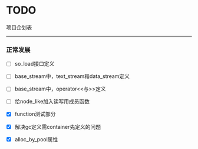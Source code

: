 # TODO  
项目企划表  

__________

### 正常发展  

- [ ] so_load接口定义  
- [ ] base_stream中，text_stream和data_stream定义  
- [ ] base_stream中，operator<<与>>定义  
- [ ] 给node_like加入读写用成员函数  
  
- [x] function测试部分  
- [x] 解决gc定义需container先定义的问题  
- [x] alloc_by_pool属性  
